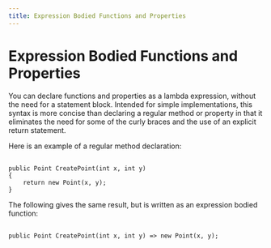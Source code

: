 ```yaml
---
title: Expression Bodied Functions and Properties
---
```


# Expression Bodied Functions and Properties

You can declare functions and properties as a lambda expression, without the need for a statement block. Intended for simple implementations, this syntax is more concise than declaring a regular method or property in that it eliminates the need for some of the curly braces and the use of an explicit return statement.

Here is an example of a regular method declaration:
##
```
public Point CreatePoint(int x, int y)
{
    return new Point(x, y);
}
```
The following gives the same result, but is written as an expression bodied function:
##
```
public Point CreatePoint(int x, int y) => new Point(x, y);
```
